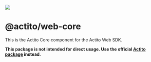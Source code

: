 [<img src="https://raw.githubusercontent.com/actito/actito-sdk-web/main/.assets/logo.png"/>](https://actito.com)

# @actito/web-core

This is the Actito Core component for the Actito Web SDK.

**This package is not intended for direct usage. Use the official [Actito package](https://www.npmjs.com/package/actito) instead.**
